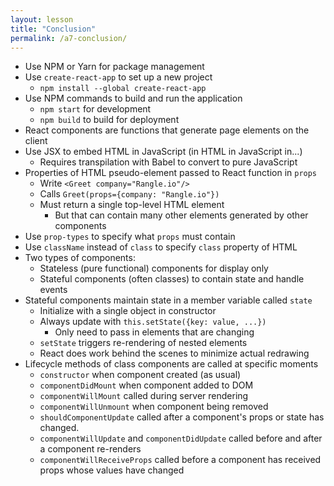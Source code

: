 ```yaml
---
layout: lesson
title: "Conclusion"
permalink: /a7-conclusion/
---
```


- Use NPM or Yarn for package management
- Use `create-react-app` to set up a new project
  - `npm install --global create-react-app`
- Use NPM commands to build and run the application
  - `npm start` for development
  - `npm build` to build for deployment
- React components are functions that generate page elements on the client
- Use JSX to embed HTML in JavaScript (in HTML in JavaScript in...)
  - Requires transpilation with Babel to convert to pure JavaScript
- Properties of HTML pseudo-element passed to React function in `props`
  - Write `<Greet company="Rangle.io"/>`
  - Calls `Greet(props={company: "Rangle.io"})`
  - Must return a single top-level HTML element
    - But that can contain many other elements generated by other components
- Use `prop-types` to specify what `props` must contain
- Use `className` instead of `class` to specify `class` property of HTML
- Two types of components:
  - Stateless (pure functional) components for display only
  - Stateful components (often classes) to contain state and handle events
- Stateful components maintain state in a member variable called `state`
  - Initialize with a single object in constructor
  - Always update with `this.setState({key: value, ...})`
    - Only need to pass in elements that are changing
  - `setState` triggers re-rendering of nested elements
  - React does work behind the scenes to minimize actual redrawing
- Lifecycle methods of class components are called at specific moments
  - `constructor` when component created (as usual)
  - `componentDidMount` when component added to DOM
  - `componentWillMount` called during server rendering
  - `componentWillUnmount` when component being removed
  - `shouldComponentUpdate` called after a component's props or state has changed.
  - `componentWillUpdate` and `componentDidUpdate` called before and after a component re-renders
  - `componentWillReceiveProps` called before a component has received props whose values have changed
